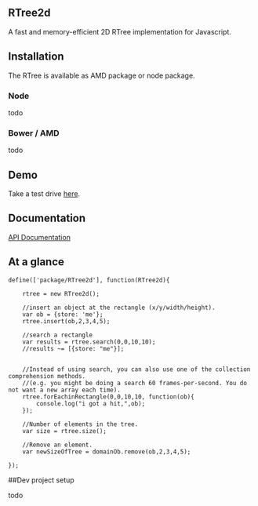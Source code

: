 RTree2d
-------

A fast and memory-efficient 2D RTree implementation for Javascript.

## Installation

The RTree is available as AMD package or node package.

### Node

todo

### Bower / AMD

todo


## Demo

Take a test drive [here](http://neirynck.us/rtree).

## Documentation

[API Documentation](http://neirynck.us/rtree/jsdoc)

## At a glance

    define(['package/RTree2d'], function(RTree2d){

        rtree = new RTree2d();

        //insert an object at the rectangle (x/y/width/height).
        var ob = {store: 'me'};
        rtree.insert(ob,2,3,4,5);

        //search a rectangle
        var results = rtree.search(0,0,10,10);
        //results ~= [{store: "me"}];


        //Instead of using search, you can also use one of the collection comprehension methods.
        //(e.g. you might be doing a search 60 frames-per-second. You do not want a new array each time).
        rtree.forEachinRectangle(0,0,10,10, function(ob){
            console.log("i got a hit,",ob);
        });

        //Number of elements in the tree.
        var size = rtree.size();

        //Remove an element.
        var newSizeOfTree = domainOb.remove(ob,2,3,4,5);

    });


##Dev project setup

todo